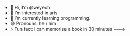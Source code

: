- 👋 Hi, I’m @weyeoh
- 👀 I’m interested in arts
- 🌱 I’m currently learning programming.
- 😄 Pronouns: he / him
- ⚡ Fun fact: i can memorise a book in 30 minutes
--->

